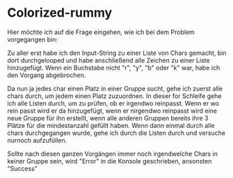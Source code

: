 # Colorized-rummy

Hier möchte ich auf die Frage eingehen, wie ich bei dem Problem vorgegangen bin:

Zu aller erst habe ich den Input-String zu einer Liste von Chars gemacht, bin dort durchgelooped und habe anschließend alle Zeichen zu einer Liste hinzugefügt.
Wenn ein Buchstabe nicht "r", "y", "b" oder "k" war, habe ich den Vorgang abgebrochen.

Da nun ja jedes char einen Platz in einer Gruppe sucht, gehe ich zuerst alle chars durch, um jedem einen Platz zuzuordnen.
In dieser for Schleife gehe ich alle Listen durch, um zu prüfen, ob er irgendwo reinpasst. Wenn er wo rein passt wird er da hinzugefügt, wenn er nirgendwo
reinpasst wird eine neue Gruppe für ihn erstellt, wenn alle anderen Gruppen bereits ihre 3 Plätze für die mindestanzahl gefüllt haben. 
Wenn dann einmal durch alle chars durchgegangen wurde, gehe ich durch die Listen durch und versuche nurnoch aufzufüllen.

Sollte nach diesen ganzen Vorgängen immer noch irgendwelche Chars in keiner Gruppe sein, wird "Error" in die Konsole geschrieben, ansonsten "Success"
